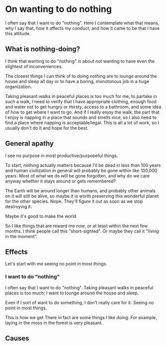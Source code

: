 # On wanting to do nothing
I often say that I want to do "nothing". Here I contemplate what that
means, why I say that, how it affects my conduct, and how it came to be
that I have this attitude.

## What is nothing-doing?
I think that wanting to do "nothing" is about not wanting to have even
the slightest of inconveniences.

The closest things I can think of to doing nothing are to lounge around
the house and sleep all day or to have a boring, monotonous job in a huge
organization.

Taking pleasant walks in peaceful places is too much for me; to partake
in such a walk, I need to verify that I have appropriate clothing, enough
food and water not to get hungry or thirsty, access to a bathroom, and
some idea of how to get where I want to go. And if I really enjoy the walk,
the part that I enjoy is napping in a place that sounds and smells nice,
so I also need to find a place where napping is acceptable/legal. This is
all a lot of work, so I usually don't do it and hope for the best.

## General apathy
I see no purpose in most productive/purposeful things.

To start, nothing actually matters because I'll be dead in less than 100
years and human civilization in general will probably be gone within like
100,000 years. Most of what we do will be gone forgotten, and why do we
care anyway whether it stays around or gets remembered?

The Earth will be around longer than humans, and probably other animals
on it will still be alive, so maybe it is worth preserving this wonderful
planet for the other species. Nope. They'll figure it out as soon as we
stop destroying it.

Maybe it's good to make the world

So I like things that are reward me *now*, or at least within the next few
months. I think people call this "short-sighted". Or maybe they call it
"living in the moment".


## Effects
Let's start with me seeing no point in most things.


### I want to do "nothing"
I often say that I want to do "nothing". Taking pleasant walks in peaceful
places is too much; I want to lounge around the house and sleep.

Even if I sort of want to do something, I don't really care for it.
Seeing no point in most things,




This is how we get There in fact are
some things I like doing. For example, laying in the moss in the forest
is very pleasant.


## Causes

